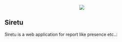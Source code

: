 <p align="center">
 <img src="https://github.com/Farriq-mfq/siretu/assets/74080436/ed469979-eb28-43ec-9cf0-7fafa2fd5bf5" />
</p>

## Siretu

Siretu is a web application for report like presence etc..:
